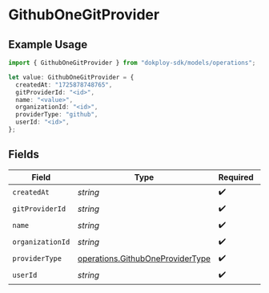 # GithubOneGitProvider

## Example Usage

```typescript
import { GithubOneGitProvider } from "dokploy-sdk/models/operations";

let value: GithubOneGitProvider = {
  createdAt: "1725878748765",
  gitProviderId: "<id>",
  name: "<value>",
  organizationId: "<id>",
  providerType: "github",
  userId: "<id>",
};
```

## Fields

| Field                                                                                | Type                                                                                 | Required                                                                             | Description                                                                          |
| ------------------------------------------------------------------------------------ | ------------------------------------------------------------------------------------ | ------------------------------------------------------------------------------------ | ------------------------------------------------------------------------------------ |
| `createdAt`                                                                          | *string*                                                                             | :heavy_check_mark:                                                                   | N/A                                                                                  |
| `gitProviderId`                                                                      | *string*                                                                             | :heavy_check_mark:                                                                   | N/A                                                                                  |
| `name`                                                                               | *string*                                                                             | :heavy_check_mark:                                                                   | N/A                                                                                  |
| `organizationId`                                                                     | *string*                                                                             | :heavy_check_mark:                                                                   | N/A                                                                                  |
| `providerType`                                                                       | [operations.GithubOneProviderType](../../models/operations/githuboneprovidertype.md) | :heavy_check_mark:                                                                   | N/A                                                                                  |
| `userId`                                                                             | *string*                                                                             | :heavy_check_mark:                                                                   | N/A                                                                                  |